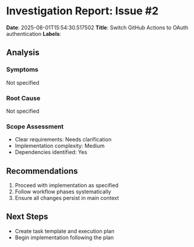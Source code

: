 # Investigation Report: Issue #2

**Date**: 2025-08-01T15:54:30.517502
**Title**: Switch GitHub Actions to OAuth authentication
**Labels**: 

## Analysis

### Symptoms
Not specified

### Root Cause
Not specified

### Scope Assessment
- Clear requirements: Needs clarification
- Implementation complexity: Medium
- Dependencies identified: Yes

## Recommendations
1. Proceed with implementation as specified
2. Follow workflow phases systematically
3. Ensure all changes persist in main context

## Next Steps
- Create task template and execution plan
- Begin implementation following the plan

